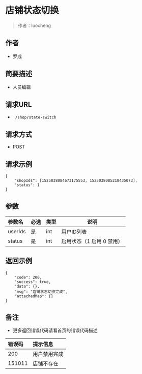 # 店铺状态切换

> 作者：luocheng

## 作者

- 罗成
    
## 简要描述

- 人员编辑

## 请求URL
- ` /shop/state-switch`
  
## 请求方式
- POST 

## 请求示例
```
{
    "shopIds": [1525038084673175553, 1525038085218435073],
    "status": 1
}
```


## 参数

|参数名|必选|类型|说明|
|:----    |:---|:----- |-----   |
|userIds |是  |int | 用户ID列表   |
|status |是  |int |  启用状态（1 启用 0 禁用）  |



## 返回示例 

``` 
{
    "code": 200,
    "success": true,
    "data": {},
    "msg": "店铺状态切换完成",
    "attachedMap": {}
}
```





## 备注 

- 更多返回错误代码请看首页的错误代码描述

|错误码|提示信息|
|:----    |:---|
|200 |用户禁用完成  |
|151011 |店铺不存在  |
